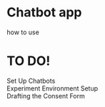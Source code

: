 # Chatbot app
how to use

# TO DO!
Set Up Chatbots  
Experiment Environment Setup  
Drafting the Consent Form  
